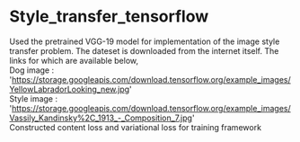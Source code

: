 # Style_transfer_tensorflow
Used the pretrained VGG-19 model for implementation of the image style transfer problem.
The dateset is downloaded from the internet itself. The links for which are available below, <br>
Dog image : 'https://storage.googleapis.com/download.tensorflow.org/example_images/YellowLabradorLooking_new.jpg' <br>
Style image : 'https://storage.googleapis.com/download.tensorflow.org/example_images/Vassily_Kandinsky%2C_1913_-_Composition_7.jpg' <br>
Constructed content loss and variational loss for training framework <br>

